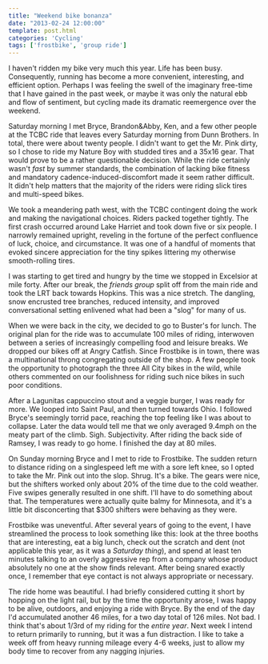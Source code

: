 ```yaml
---
title: "Weekend bike bonanza"
date: "2013-02-24 12:00:00"
template: post.html
categories: 'Cycling'
tags: ['frostbike', 'group ride']
---
```


I haven't ridden my bike very much this year. Life has been busy. Consequently, running has become a more convenient, interesting, and efficient option. Perhaps I was feeling the swell of  the imaginary free-time that I have gained in the past week, or maybe it was only the natural ebb and flow of sentiment, but cycling made its dramatic reemergence over the weekend. 

Saturday morning I met Bryce, Brandon&Abby, Ken, and a few other people at the TCBC ride that leaves every Saturday morning from Dunn Brothers. In total, there were about twenty people. I didn't want to get the Mr. Pink dirty, so I chose to ride my Nature Boy with studded tires and a 35x16 gear. That would prove to be a rather questionable decision. While the ride certainly wasn't *fast* by summer standards, the combination of lacking bike fitness and mandatory cadence-induced-discomfort made it seem rather difficult. It didn't help matters that the majority of the riders were riding slick tires and multi-speed bikes.

We took a meandering path west, with the TCBC contingent doing the work and making the navigational choices. Riders packed together tightly. The first crash occurred around Lake Harriet and took down five or six people. I narrowly remained upright, reveling in the fortune of the perfect confluence of luck, choice, and circumstance. It was one of a handful of moments that evoked sincere appreciation for the tiny spikes littering my otherwise smooth-rolling tires.

I was starting to get tired and hungry by the time we stopped in Excelsior at mile forty. After our break, the *friends group* split off from the main ride and took the LRT back towards Hopkins. This was a nice stretch. The dangling, snow encrusted tree branches, reduced intensity, and improved conversational setting enlivened what had been a "slog" for many of us. 

When we were back in the city, we decided to go to Buster's for lunch. The original plan for the ride was to accumulate 100 miles of riding, interwoven between a series of increasingly compelling food and leisure breaks. We dropped our bikes off at Angry Catfish. Since Frostbike is in town, there was a multinational throng congregating outside of the shop. A few people took the opportunity to photograph the three All City bikes in the wild, while others commented on our foolishness for riding such nice bikes in such poor conditions.

After a Lagunitas cappuccino stout and a veggie burger, I was ready for more. We looped into Saint Paul, and then turned towards Ohio. I followed Bryce's seemingly torrid pace, reaching the top feeling like I was about to collapse. Later the data would tell me that we only averaged 9.4mph on the meaty part of the climb. Sigh. Subjectivity. After riding the back side of Ramsey, I was ready to go home. I finished the day at 80 miles.

On Sunday morning Bryce and I met to ride to Frostbike. The sudden return to distance riding on a singlespeed left me with a sore left knee, so I opted to take the Mr. Pink out into the slop. Shrug. It's a bike. The gears were nice, but the shifters worked only about 20% of the time due to the cold weather. Five swipes generally resulted in one shift. I'll have to do something about that. The temperatures were actually quite balmy for Minnesota, and it's a little bit disconcerting that $300 shifters were behaving as they were.

Frostbike was uneventful. After several years of going to the event, I have streamlined the process to look something like this: look at the three booths that are interesting, eat a big lunch, check out the scratch and dent (not applicable this year, as it was a *Saturday thing*), and spend at least ten minutes talking to an overly aggressive rep from a company whose product absolutely no one at the show finds relevant. After being snared exactly once, I remember that eye contact is not always appropriate or necessary.

The ride home was beautiful. I had briefly considered cutting it short by hopping on the light rail, but by the time the opportunity arose, I was happy to be alive, outdoors, and enjoying a ride with Bryce. By the end of the day I'd accumulated another 46 miles, for a two day total of 126 miles. Not bad. I think that's about 1/3rd of my riding for the *entire year*. Next week I intend to return primarily to running, but it was a fun distraction. I like to take a week off from heavy running mileage every 4-6 weeks, just to allow my body time to recover from any nagging injuries. 